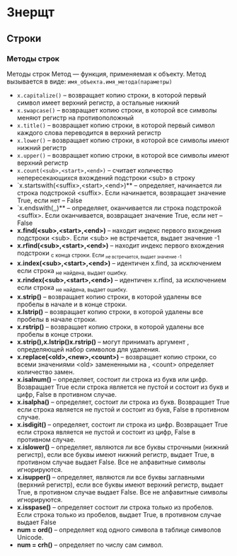# Знерщт


## Строки
### Методы строк
Методы строк
Метод — функция, применяемая к объекту. Метод вызывается в виде: 
`имя_объекта.имя_метода(параметры)`
- `x.capitalize()` – возвращает копию строки, в которой первый символ имеет верхний регистр, а остальные нижний
- `x.swapcase()` – возвращает копию строки, в которой все символы меняют регистр на противоположный
- `x.title()` – возвращает копию строки, в которой первый символ каждого слова переводится в  верхний регистр
- `x.lower()` – возвращает копию строки, в которой все символы имеют нижний регистр 
- `x.upper()` – возвращает копию строки, в которой все символы имеют верхний регистр 
- `x.count(<sub>,<start>,<end>)` – считает количество непересекающихся вхождений подстроки \<sub> в строку
- `x.startswith(\<suffix>,\<start>,\<end>)** – определяет, начинается ли строка подстрокой \<suffix>. Если начинается, возвращает значение  True, если нет – False
- `x.endswith(<suffix>,<start>,<end>)** – определяет, оканчивается ли строка подстрокой \<suffix>. Если оканчивается, возвращает значение  True, если нет – False
- **x.find(\<sub>,\<start>,\<end>)** – находит индекс первого вхождения подстроки \<sub>. Если \<sub> не встречается, выдает значение -1 
- **x.rfind(\<sub>,\<start>,\<end>)** – находит индекс первого вхождения подстроки <sub> с конца строки. Если <sub> не встречается, выдает значение -1 
- **x.index(\<sub>,\<start>,\<end>)** – идентичен x.find, за исключением если строка <sub> не найдена, выдает ошибку.
- **x.rindex(\<sub>,\<start>,\<end>)** – идентичен x.rfind, за исключением если строка <sub> не найдена, выдает ошибку.
- **x.strip()** – возвращает копию строки, в которой удалены все пробелы в начале и в конце строки.
- **x.lstrip()** – возвращает копию строки, в которой удалены все пробелы в начале строки.
- **x.rstrip()** – возвращает копию строки, в которой удалены все пробелы в конце строки.
- **x.strip(),x.lstrip()x.rstrip()** – могут принимать аргумент <chars>, определяющей набор символов для удаления.
- **x.replace(\<old>,\<new>,\<count>)** – возвращает копию строки, со всеми значениями \<old> замененными на <new>, \<count> определяет количество замен.
- **x.isalnum()** – определяет, состоит ли строка из букв или цифр. Возвращает True если строка является не пустой и состоит из букв и цифр, False в противном случае.
- **x.isalpha()** – определяет, состоит ли строка из букв. Возвращает True если строка является не пустой и состоит из букв, False в противном случае.
- **x.isdigit()** – определяет, состоит ли строка из цифр. Возвращает True если строка является не пустой и состоит из цифр, False в противном случае.
- **x.islower()** – определяет, являются ли все буквы строчными (нижний регистр), если все буквы имеют нижний регистр, выдает True, в противном случае выдает False. Все не алфавитные символы игнорируются.
- **x.isupper()** – определяет, являются ли все буквы заглавными (верхний регистр), если все буквы имеют верхний регистр, выдает True, в противном случае выдает False. Все не алфавитные символы игнорируются.
- **x.isspase()** – определяет состоит ли строка только из пробелов. Если строка только из пробелов, выдает True, в противном случае выдает False
- **num = ord()** – определяет код одного символа в таблице символов Unicode.
- **num = crh()** – определяет по числу  сам символ.
